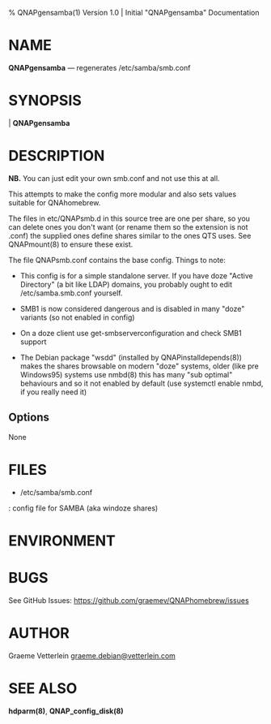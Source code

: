 % QNAPgensamba(1) Version 1.0 | Initial "QNAPgensamba" Documentation

NAME
====

**QNAPgensamba** — regenerates /etc/samba/smb.conf

SYNOPSIS
========

| **QNAPgensamba** 

DESCRIPTION
===========

 **NB.** You can just edit your own smb.conf and not use this at all. 

This attempts to make the config more modular and also sets values suitable for QNAhomebrew.

The files in etc/QNAPsmb.d in this source tree are one per share, so you can
delete ones you don't want (or rename them so the extension is not .conf) the supplied
ones define shares similar to the ones QTS uses. See QNAPmount(8) to ensure these exist.

The file QNAPsmb.conf contains the base config. Things to note:

- This config is for a simple standalone server. If you have doze "Active
  Directory" (a bit like LDAP) domains, you probably ought to edit
  /etc/samba.smb.conf yourself.

- SMB1 is now considered dangerous and is disabled in many "doze" variants (so not enabled in config)

- On a doze client use get-smbserverconfiguration and check SMB1 support

- The Debian package "wsdd" (installed by QNAPinstalldepends(8)) makes the
  shares browsable on modern "doze" systems, older (like pre Windows95) systems
  use nmbd(8) this has many "sub optimal" behaviours and so it not enabled by
  default (use systemctl enable nmbd, if you really need it)






Options
-------

None


FILES
=====

* /etc/samba/smb.conf

:   config file for SAMBA (aka windoze shares)


ENVIRONMENT
===========

BUGS
====

See GitHub Issues: https://github.com/graemev/QNAPhomebrew/issues

AUTHOR
======

Graeme Vetterlein <graeme.debian@vetterlein.com>

SEE ALSO
========

**hdparm(8)**, **QNAP_config_disk(8)**
